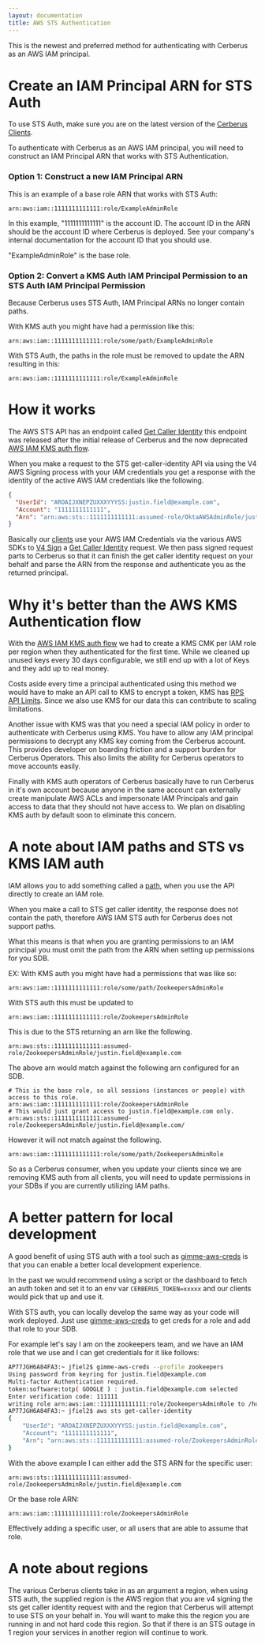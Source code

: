 ```yaml
---
layout: documentation
title: AWS STS Authentication
---
```


This is the newest and preferred method for authenticating with Cerberus as an AWS IAM principal.

# Create an IAM Principal ARN for STS Auth

To use STS Auth, make sure you are on the latest version of the <a target="_blank" rel="noopener noreferrer" onclick="trackOutboundLink('https://engineering.nike.com/cerberus/components/')" href="https://engineering.nike.com/cerberus/components/">Cerberus Clients</a>.

To authenticate with Cerberus as an AWS IAM principal, you will need to construct an IAM Principal
ARN that works with STS Authentication.

### Option 1: Construct a new IAM Principal ARN
   
   This is an example of a base role ARN that works with STS Auth:
   
   ```
   arn:aws:iam::1111111111111:role/ExampleAdminRole
   ```

   In this example, "1111111111111" is the account ID. The account ID in the ARN should be the account ID where Cerberus is deployed.  See your company's internal
   documentation for the account ID that you should use.

   "ExampleAdminRole" is the base role.

### Option 2: Convert a KMS Auth IAM Principal Permission to an STS Auth IAM Principal Permission  
   
   Because Cerberus uses STS Auth, IAM Principal ARNs no longer contain paths.
   
   With KMS auth you might have had a permission like this:

   ```
   arn:aws:iam::1111111111111:role/some/path/ExampleAdminRole
   ```
    
   With STS Auth, the paths in the role must be removed to update the ARN resulting in this:
    
   ```
   arn:aws:iam::1111111111111:role/ExampleAdminRole
   ```

<a name="how"></a>
# How it works

The AWS STS API has an endpoint called [Get Caller Identity](http://docs.aws.amazon.com/STS/latest/APIReference/API_GetCallerIdentity.html) this endpoint was released after the initial release of Cerberus and the now deprecated [AWS IAM KMS auth flow](aws-iam-kms-authentication).

When you make a request to the STS get-caller-identity API via using the V4 AWS Signing process with your IAM credentials you get a response with the identity of the active AWS IAM credentials like the following.

```json
{
  "UserId": "AROAIJXNEPZUXXXYYYSS:justin.field@example.com",
  "Account": "1111111111111",
  "Arn": "arn:aws:sts::1111111111111:assumed-role/OktaAWSAdminRole/justin.field@example.com"
}
```

Basically our [clients](/cerberus/components/) use your AWS IAM Credentials via the various AWS SDKs to [V4 Sign](https://docs.aws.amazon.com/general/latest/gr/signature-version-4.html) a [Get Caller Identity](http://docs.aws.amazon.com/STS/latest/APIReference/API_GetCallerIdentity.html) request. 
We then pass signed request parts to Cerberus so that it can finish the get caller identity request on your behalf and parse the ARN from the response and authenticate you as the returned principal.

<a name="why"></a>
# Why it's better than the AWS KMS Authentication flow

With the [AWS IAM KMS auth flow](aws-iam-kms-authentication) we had to create a KMS CMK per IAM role per region when they authenticated for the first time. While we cleaned up unused keys every 30 days configurable, we still end up with a lot of Keys and they add up to real money.

Costs aside every time a principal authenticated using this method we would have to make an API call to KMS to encrypt a token, KMS has [RPS API Limits](https://docs.aws.amazon.com/kms/latest/developerguide/limits.html#requests-per-second-table). Since we also use KMS for our data this can contribute to scaling limitations.

Another issue with KMS was that you need a special IAM policy in order to authenticate with Cerberus using KMS. 
You have to allow any IAM principal permissions to decrypt any KMS key coming from the Cerberus account. 
This provides developer on boarding friction and a support burden for Cerberus Operators. 
This also limits the ability for Cerberus operators to move accounts easily.

Finally with KMS auth operators of Cerberus basically have to run Cerberus in it's own account because anyone in the same account can externally create manipulate AWS ACLs and impersonate IAM Principals and gain access to data that they should not have access to. We plan on disabling KMS auth by default soon to eliminate this concern. 

<a name="paths"></a>
# A note about IAM paths and STS vs KMS IAM auth

IAM allows you to add something called a [path](https://docs.aws.amazon.com/IAM/latest/UserGuide/reference_identifiers.html#identifiers-friendly-names), when you use the API directly to create an IAM role.

When you make a call to STS get caller identity, the response does not contain the path, therefore AWS IAM STS auth for Cerberus does not support paths.

What this means is that when you are granting permissions to an IAM principal you must omit the path from the ARN when setting up permissions for you SDB.

EX: With KMS auth you might have had a permissions that was like so: 

```
arn:aws:iam::1111111111111:role/some/path/ZookeepersAdminRole
```

With STS auth this must be updated to 

```
arn:aws:iam::1111111111111:role/ZookeepersAdminRole
``` 

This is due to the STS returning an arn like the following. 

```
arn:aws:sts::1111111111111:assumed-role/ZookeepersAdminRole/justin.field@example.com
```

The above arn would match against the following arn configured for an SDB.

```
# This is the base role, so all sessions (instances or people) with access to this role.
arn:aws:iam::1111111111111:role/ZookeepersAdminRole
# This would just grant access to justin.field@example.com only.
arn:aws:sts::1111111111111:assumed-role/ZookeepersAdminRole/justin.field@example.com/
```

However it will not match against the following.    

```
arn:aws:iam::1111111111111:role/some/path/ZookeepersAdminRole
```

So as a Cerberus consumer, when you update your clients since we are removing KMS auth from all clients, you will need to update permissions in your SDBs if you are currently utilizing IAM paths.

<a name="local"></a>
# A better pattern for local development

A good benefit of using STS auth with a tool such as [gimme-aws-creds](https://github.com/Nike-Inc/gimme-aws-creds) is that you can enable a better local development experience.

In the past we would recommend using a script or the dashboard to fetch an auth token and set it to an env var `CERBERUS_TOKEN=xxxxx` and our clients would pick that up and use it.

With STS auth, you can locally develop the same way as your code will work deployed. Just use [gimme-aws-creds](https://github.com/Nike-Inc/gimme-aws-creds) to get creds for a role and add that role to your SDB.

For example let's say I am on the zookeepers team, and we have an IAM role that we use and I can get credentials for it like follows:

```bash
AP77JGH6A84FA3:~ jfiel2$ gimme-aws-creds --profile zookeepers
Using password from keyring for justin.field@example.com
Multi-factor Authentication required.
token:software:totp( GOOGLE ) : justin.field@example.com selected
Enter verification code: 111111
writing role arn:aws:iam::1111111111111:role/ZookeepersAdminRole to /home/jfiel2/.aws/credentials
AP77JGH6A84FA3:~ jfiel2$ aws sts get-caller-identity
{
    "UserId": "AROAIJXNEPZUXXXYYYSS:justin.field@example.com",
    "Account": "1111111111111",
    "Arn": "arn:aws:sts::1111111111111:assumed-role/ZookeepersAdminRole/justin.field@example.com"
}
```

With the above example I can either add the STS ARN for the specific user:

`arn:aws:sts::1111111111111:assumed-role/ZookeepersAdminRole/justin.field@example.com`

Or the base role ARN: 

`arn:aws:iam::1111111111111:role/ZookeepersAdminRole` 

Effectively adding a specific user, or all users that are able to assume that role.

<a name="regions"></a>
# A note about regions

The various Cerberus clients take in as an argument a region, when using STS auth, the supplied region is the AWS region that you are v4 signing the sts get caller identity request with and the region that Cerberus will attempt to use STS on your behalf in.
You will want to make this the region you are running in and not hard code this region. So that if there is an STS outage in 1 region your services in another region will continue to work.
